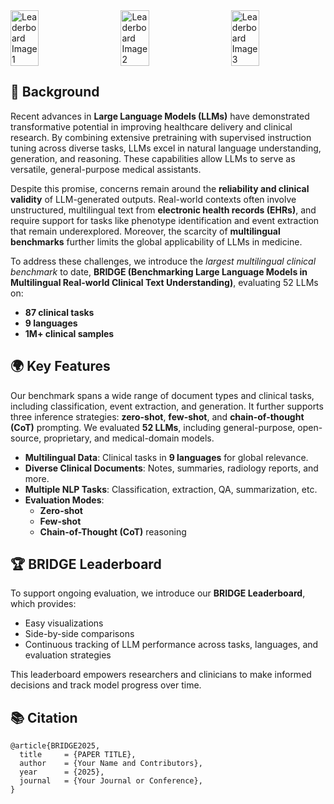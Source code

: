 <div style="display: flex; align-items: center; justify-content: space-between; width: 100%;">
  <img
    src="https://cdn-uploads.huggingface.co/production/uploads/67a040fb6934f9aa1c866f99/ASGmOZ2FH1wWCE51QJrBZ.png"
    alt="Leaderboard Image 1"
    style="width: 30%; object-fit: contain;"
  />
  <img
    src="https://cdn-uploads.huggingface.co/production/uploads/67a040fb6934f9aa1c866f99/FsuzhBUMHOUVOV3raharV.png"
    alt="Leaderboard Image 2"
    style="width: 30%; object-fit: contain;"
  />
  <img
    src="https://cdn-uploads.huggingface.co/production/uploads/67a040fb6934f9aa1c866f99/xQqbGXh0y6zIV78Cw6Vpq.png"
    alt="Leaderboard Image 3"
    style="width: 30%; object-fit: contain;"
  />
</div>

<h2>📜 Background</h2>
<p>Recent advances in <strong>Large Language Models (LLMs)</strong> have demonstrated transformative potential in improving healthcare delivery and clinical research. By combining extensive pretraining with supervised instruction tuning across diverse tasks, LLMs excel in natural language understanding, generation, and reasoning. These capabilities allow LLMs to serve as versatile, general-purpose medical assistants.</p>
<p>Despite this promise, concerns remain around the <strong>reliability and clinical validity</strong> of LLM-generated outputs. Real-world contexts often involve unstructured, multilingual text from <strong>electronic health records (EHRs)</strong>, and require support for tasks like phenotype identification and event extraction that remain underexplored. Moreover, the scarcity of <strong>multilingual benchmarks</strong> further limits the global applicability of LLMs in medicine.</p>
<p>To address these challenges, we introduce the <em>largest multilingual clinical benchmark</em> to date, <strong>BRIDGE (Benchmarking Large Language Models in Multilingual Real-world Clinical Text Understanding)</strong>, evaluating 52 LLMs on:</p>
<ul>
  <li><strong>87 clinical tasks</strong></li>
  <li><strong>9 languages</strong></li>
  <li><strong>1M+ clinical samples</strong></li>
</ul>

<h2>🌍 Key Features</h2>
<p>Our benchmark spans a wide range of document types and clinical tasks, including classification, event extraction, and generation. It further supports three inference strategies: <strong>zero-shot</strong>, <strong>few-shot</strong>, and <strong>chain-of-thought (CoT)</strong> prompting. We evaluated <strong>52 LLMs</strong>, including general-purpose, open-source, proprietary, and medical-domain models.</p>
<ul>
  <li><strong>Multilingual Data</strong>: Clinical tasks in <strong>9 languages</strong> for global relevance.</li>
  <li><strong>Diverse Clinical Documents</strong>: Notes, summaries, radiology reports, and more.</li>
  <li><strong>Multiple NLP Tasks</strong>: Classification, extraction, QA, summarization, etc.</li>
  <li><strong>Evaluation Modes</strong>:
    <ul>
      <li><strong>Zero-shot</strong></li>
      <li><strong>Few-shot</strong></li>
      <li><strong>Chain-of-Thought (CoT)</strong> reasoning</li>
    </ul>
  </li>
</ul>

<h2>🏆 BRIDGE Leaderboard</h2>
<p>To support ongoing evaluation, we introduce our <strong>BRIDGE Leaderboard</strong>, which provides:</p>
<ul>
  <li>Easy visualizations</li>
  <li>Side-by-side comparisons</li>
  <li>Continuous tracking of LLM performance across tasks, languages, and evaluation strategies</li>
</ul>
<p>This leaderboard empowers researchers and clinicians to make informed decisions and track model progress over time.</p>

<h2>📚 Citation</h2>
<pre><code>@article{BRIDGE2025,
  title     = {PAPER TITLE},
  author    = {Your Name and Contributors},
  year      = {2025},
  journal   = {Your Journal or Conference},
}
</code></pre>
